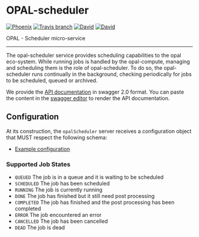 # OPAL-scheduler
[![Phoenix](https://img.shields.io/badge/made-with_Phoenixes-ffa34d.svg?style=flat-square)](https://eae.doc.ic.ac.uk)
[![Travis branch](https://img.shields.io/travis/dsi-icl/eae-scheduler/master.svg?style=flat-square)](https://travis-ci.org/dsi-icl/eae-scheduler) 
[![David](https://img.shields.io/david/dsi-icl/eae-scheduler.svg?style=flat-square)](https://david-dm.org/dsi-icl/eae-scheduler) 
[![David](https://img.shields.io/david/dev/dsi-icl/eae-scheduler.svg?style=flat-square)](https://david-dm.org/dsi-icl/eae-scheduler?type=dev) 

OPAL - Scheduler micro-service

---------------------------

The opal-scheduler service provides scheduling capabilities to the opal eco-system. While running jobs is handled by the opal-compute, 
managing and scheduling them is the role of opal-scheduler. 
To do so, the opal-scheduler runs continually in the background, checking periodically for jobs to be scheduled, queued or archived. 

We provide the [API documentation](doc-api-swagger.yml) in swagger 2.0 format. You can paste the content in the [swagger editor](http://editor.swagger.io/) to render the API documentation.

## Configuration
At its construction, the `opalScheduler` server receives a configuration object that MUST respect the following schema:
 * [Example configuration](config/eae.scheduler.sample.config.js)
 

### Supported Job States
 * `QUEUED` The job is in a queue and it is waiting to be scheduled
 * `SCHEDULED` The job has been scheduled
 * `RUNNING` The job is currently running
 * `DONE` The job has finished but it still need post processing
 * `COMPLETED` The job has finished and the post processing has been completed
 * `ERROR` The job encountered an error
 * `CANCELLED` The job has been cancelled
 * `DEAD` The job is dead
